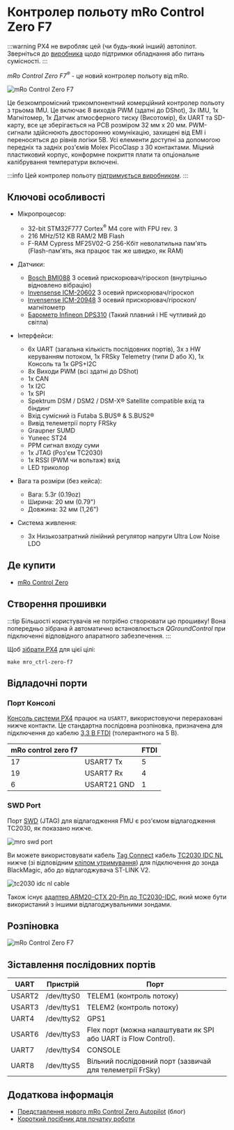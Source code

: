 # Контролер польоту mRo Control Zero F7

:::warning PX4 не виробляє цей (чи будь-який інший) автопілот. Зверніться до [виробника](https://store.mrobotics.io/) щодо підтримки обладнання або питань сумісності.
:::

_mRo Control Zero F7<sup>&reg;</sup>_ - це новий контролер польоту від mRo.

![mRo Control Zero F7](../../assets/flight_controller/mro_control_zero_f7/mro_control_zero_f7.jpg)

Це безкомпромісний трикомпонентний комерційний контролер польоту з трьома IMU. Це включає 8 виходів PWM (здатні до DShot), 3x IMU, 1x Магнітомер, 1x Датчик атмосферного тиску (Висотомір), 6x UART та SD-карту, все це зберігається на PCB розміром 32 мм x 20 мм. PWM-сигнали здійснюють двосторонню комунікацію, захищені від EMI і переносяться до рівнів логіки 5В. Усі елементи доступні за допомогою передніх та задніх роз'ємів Molex PicoClasp з 30 контактами. Міцний пластиковий корпус, конформне покриття плати та опціональне калібрування температури включені.

:::info Цей контролер польоту [підтримується виробником](../flight_controller/autopilot_manufacturer_supported.md).
:::

## Ключові особливості

- Мікропроцесор:

  - 32-bit STM32F777 Cortex<sup>&reg;</sup> M4 core with FPU rev. 3
  - 216 MHz/512 KB RAM/2 MB Flash
  - F-RAM Cypress MF25V02-G 256-Кбіт неволатильна пам'ять (Flash-пам'ять, яка працює так же швидко, як RAM)
- Датчики:

  - [Bosch BMI088](https://www.bosch-sensortec.com/bst/products/all_products/bmi088_1) 3 осевий прискорювач/гіроскоп (внутрішньо відновлено вібрацію)
  - [Invensense ICM-20602](https://www.invensense.com/products/motion-tracking/6-axis/icm-20602/) 3 осевий прискорювач/гіроскоп
  - [Invensense ICM-20948](https://www.invensense.com/products/motion-tracking/9-axis/icm-20948/) 3 осевий прискорювач/гіроскоп/магнітометр
  - [Барометр Infineon DPS310](https://www.infineon.com/cms/en/product/sensor/pressure-sensors/pressure-sensors-for-iot/dps310/) (Такий плавний і НЕ чутливий до світла)

- Інтерфейси:

  - 6x UART (загальна кількість послідовних портів), 3x з HW керуванням потоком, 1x FRSky Telemetry (типи D або Х), 1x Консоль та 1x GPS+I2C
  - 8x Виходи PWM (всі здатні до DShot)
  - 1x CAN
  - 1x I2C
  - 1x SPI
  - Spektrum DSM / DSM2 / DSM-X® Satellite compatible вхід та біндинг
  - Вхід сумісний із Futaba S.BUS® & S.BUS2®
  - Вивід телеметрії порту FRSky
  - Graupner SUMD
  - Yuneec ST24
  - PPM сигнал входу суми
  - 1x JTAG (Роз'єм TC2030)
  - 1x RSSI (PWM чи вольтаж) вхід
  - LED триколор

- Вага та розміри (без кейса):

  - Вага: 5.3г (0.19oz)
  - Ширина: 20 мм (0.79")
  - Довжина: 32 мм (1,26")

- Система живлення:
  - 3x Низькозатратний лінійний регулятор напруги Ultra Low Noise LDO

## Де купити

- [mRo Control Zero](https://store.mrobotics.io/mRo-Control-Zero-F7-p/mro-ctrl-zero-f7.htm)

## Створення прошивки

:::tip
Більшості користувачів не потрібно створювати цю прошивку! Вона попередньо зібрана й автоматично встановлюється _QGroundControl_ при підключенні відповідного апаратного забезпечення.
:::

Щоб [зібрати PX4](../dev_setup/building_px4.md) для цієї цілі:

```
make mro_ctrl-zero-f7
```

## Відладочні порти

### Порт Консолі

[Консоль системи PX4](../debug/system_console.md) працює на `USART7`, використовуючи перераховані нижче контакти. Це стандартна послідовна розпіновка, призначена для підключення до кабелю [3,3 В FTDI](https://www.digikey.com/en/products/detail/TTL-232R-3V3/768-1015-ND/1836393) (толерантного на 5 В).

| mRo control zero f7 |             | FTDI                    |
| ------------------- | ----------- | ----------------------- |
| 17                  | USART7 Tx   | 5    | FTDI RX (yellow) |
| 19                  | USART7 Rx   | 4    | FTDI TX (orange) |
| 6                   | USART21 GND | 1    | FTDI GND (black) |

### SWD Port

Порт [SWD](../debug/swd_debug.md) (JTAG) для відлагодження FMU є роз'ємом відлагодження TC2030, як показано нижче.

![mro swd port](../../assets/flight_controller/mro_control_zero_f7/mro_control_zero_f7_swd.jpg)

Ви можете використовувати кабель [Tag Connect](https://www.tag-connect.com/) кабель [TC2030 IDC NL](https://www.tag-connect.com/product/tc2030-idc-nl) нижче (зі відповідним [кліпом утримування](https://www.tag-connect.com/product/tc2030-clip-retaining-clip-board-for-tc2030-nl-cables)) для підключення до зонда BlackMagic, або до відлагоджувача ST-LINK V2.

![tc2030 idc nl cable](../../assets/flight_controller/mro_control_zero_f7/tc2030_idc_nl.jpg)

Також існує [адаптер ARM20-CTX 20-Pin до TC2030-IDC](https://www.tag-connect.com/product/arm20-ctx-20-pin-to-tc2030-idc-adapter-for-cortex), який може бути використаний з іншими відлагоджувальними зондами.

## Розпіновка

![mRo Control Zero F7](../../assets/flight_controller/mro_control_zero_f7/mro_control_pinouts.jpg)

## Зіставлення послідовних портів

| UART   | Пристрій   | Порт                                                           |
| ------ | ---------- | -------------------------------------------------------------- |
| USART2 | /dev/ttyS0 | TELEM1 (контроль потоку)                                       |
| USART3 | /dev/ttyS1 | TELEM2 (контроль потоку)                                       |
| UART4  | /dev/ttyS2 | GPS1                                                           |
| USART6 | /dev/ttyS3 | Flex порт (можна налаштувати як SPI або UART із Flow Control). |
| UART7  | /dev/ttyS4 | CONSOLE                                                        |
| UART8  | /dev/ttyS5 | Вільний послідовний порт (зазвичай для телеметрії FrSky)       |

<!-- Note: Got ports using https://github.com/PX4/PX4-user_guide/pull/672#issuecomment-598198434 -->
<!-- https://github.com/PX4/PX4-Autopilot/blob/main/boards/mro/ctrl-zero-f7/nuttx-config/nsh/defconfig#L202-L207 -->

## Додаткова інформація

- [Представлення нового mRo Control Zero Autopilot](https://mrobotics.io/introducing-the-new-mro-control-zero-autopilot/) (блог)
- [Короткий посібник для початку роботи](https://mrobotics.io/mrocontrolzero/)
